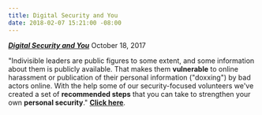 ```yaml
---
title: Digital Security and You
date: 2018-02-07 15:21:00 -08:00
---
```


[***Digital Security and You***](https://www.indivisiblehq.org/guides/2017/10/18/digital-security-and-you)    October 18, 2017

"Indivisible leaders are public figures to some extent, and some information about them is publicly available. That makes them **vulnerable** to online harassment or publication of their personal information ("doxxing") by bad actors online. With the help some of our security-focused volunteers we've created a set of **recommended steps** that you can take to strengthen your own **personal security**."  [**Click here**](https://www.indivisiblehq.org/guides/2017/10/18/digital-security-and-you).
